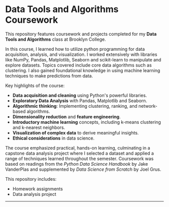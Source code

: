 # Data Tools and Algorithms Coursework

This repository features coursework and projects completed for my **Data Tools and Algorithms** class at Brooklyn College.

In this course, I learned how to utilize python programming for data acquisition, analysis, and visualization. I worked extensively with libraries like NumPy, Pandas, Matplotlib, Seaborn and scikit-learn to manipulate and explore datasets. Topics covered include core data algorithms such as clustering. I also gained foundational knowledge in using machine learning techniques to make predictions from data.

Key highlights of the course:
- **Data acquisition and cleaning** using Python's powerful libraries.
- **Exploratory Data Analysis** with Pandas, Matplotlib and Seaborn.
- **Algorithmic thinking**: Implementing clustering, ranking, and network-based algorithms.
- **Dimensionality reduction** and **feature engineering**.
- **Introductory machine learning** concepts, including k-means clustering and k-nearest neighbors.
- **Visualization of complex data** to derive meaningful insights.
- **Ethical considerations** in data science.

The course emphasized practical, hands-on learning, culminating in a capstone data analysis project where I selected a dataset and applied a range of techniques learned throughout the semester. Coursework was based on readings from the *Python Data Science Handbook* by Jake VanderPlas and supplemented by *Data Science from Scratch* by Joel Grus.

This repository includes:
- Homework assignments
- Data analysis project 

---
